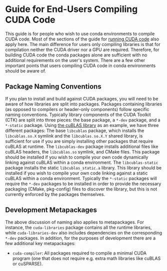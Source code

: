 # Guide for End-Users Compiling CUDA Code

This guide is for people who wish to use conda environments to compile CUDA code.
Most of the sections of the guide for [running CUDA code](./end_user_run_guide.md) also apply here.
The main difference for users only compiling libraries is that for compilation neither the CUDA driver nor a GPU are required.
Therefore, for building CUDA code the conda packages alone are sufficient with no additional requirements on the user's system.
There are a few other important points that users compiling CUDA code in conda environments should be aware of.

## Package Naming Conventions

If you plan to install and build against CUDA packages, you will need to be aware of how libraries are split into packages.
Packages containing libraries (as opposed to compilers or header-only components) follow specific naming conventions.
Typically library components of the CUDA Toolkit (CTK) are split into three pieces: the base package, a `*-dev` package, and a `*-static` package.
Using [the cuBLAS library](https://github.com/conda-forge/libcublas-feedstock) as an example, we have three different packages:
The base `libcublas` package, which installs the `libcublas.so.X` symlink and the `libcublas.so.X.Y` shared library, is sufficient for use if you are simply installing other packages that require cuBLAS at runtime.
The `libcublas-dev` package installs additional files like cuBLAS headers, the `libcublas.so` symlink, and CMake files.
This package should be installed if you wish to compile your own code dynamically linking against cuBLAS within a conda environment.
The `libcublas-static` package installs the static `libcublas_static.a` library.
This library should be installed if you wish to compile your own code linking against a static cuBLAS within a conda environment.
Typically the `*-static` packages will require the `*-dev` packages to be installed in order to provide the necessary packaging (CMake, pkg-config) files to discover the library, but this is not currently enforced by the packages themselves.

## Development Metapackages

The above discussion of naming also applies to metapackages.
For instance, the `cuda-libraries` package contains all the runtime libraries, while `cuda-libraries-dev` also includes dependencies on the corresponding `*-dev` packages.
In addition, for the purposes of development there are a few additional key metapackages:
- `cuda-compiler`: All packages required to compile a minimal CUDA program (one that does not require e.g. extra math libraries like cuBLAS or cuSPARSE).
